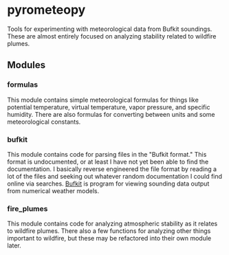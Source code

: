 # pyrometeopy
Tools for experimenting with meteorological data from Bufkit soundings. These are almost entirely focused on analyzing stability related to wildfire plumes.

## Modules

### formulas

This module contains simple meteorological formulas for things like potential temperature, virtual temperature, vapor pressure, and specific humidity. There are also formulas for converting between units and some meteorological constants.

### bufkit

This module contains code for parsing files in the "Bufkit format." This format is undocumented, or at least I have not yet been able to find the documentation. I basically reverse engineered the file format by reading a lot of the files and seeking out whatever random documentation I could find online via searches. [Bufkit][bufkit] is program for viewing sounding data output from numerical weather models.

### fire_plumes

This module contains code for analyzing atmospheric stability as it relates to wildfire plumes. There also a few functions for analyzing other things important to wildfire, but these may be refactored into their own module later.

[bufkit]: https://training.weather.gov/wdtd/tools/BUFKIT/index.php 
